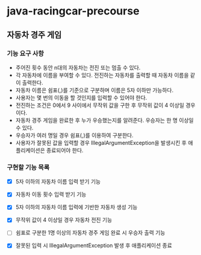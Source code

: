 # java-racingcar-precourse

## 자동차 경주 게임

### 기능 요구 사항

- 주어진 횟수 동안 n대의 자동차는 전진 또는 멈출 수 있다.
- 각 자동차에 이름을 부여할 수 있다. 전진하는 자동차를 출력할 때 자동차 이름을 같이 출력한다.
- 자동차 이름은 쉼표(,)를 기준으로 구분하며 이름은 5자 이하만 가능하다.
- 사용자는 몇 번의 이동을 할 것인지를 입력할 수 있어야 한다.
- 전진하는 조건은 0에서 9 사이에서 무작위 값을 구한 후 무작위 값이 4 이상일 경우이다.
- 자동차 경주 게임을 완료한 후 누가 우승했는지를 알려준다. 우승자는 한 명 이상일 수 있다.
- 우승자가 여러 명일 경우 쉼표(,)를 이용하여 구분한다.
- 사용자가 잘못된 값을 입력할 경우 IllegalArgumentException을 발생시킨 후 애플리케이션은 종료되어야 한다.

### 구현할 기능 목록

- [x] 5자 이하의 자동차 이름 입력 받기 기능
- [x] 자동차 이동 횟수 입력 받기 기능
- [x] 5자 이하의 자동차 이름 입력에 기반한 자동차 생성 기능
- [x] 무작위 값이 4 이상일 경우 자동차 전진 기능
- [ ] 쉼표로 구분한 1명 이상의 자동차 경주 게임 완료 시 우승자 출력 기능
- [x] 잘못된 입력 시 IllegalArgumentException 발생 후 애플리케이션 종료


